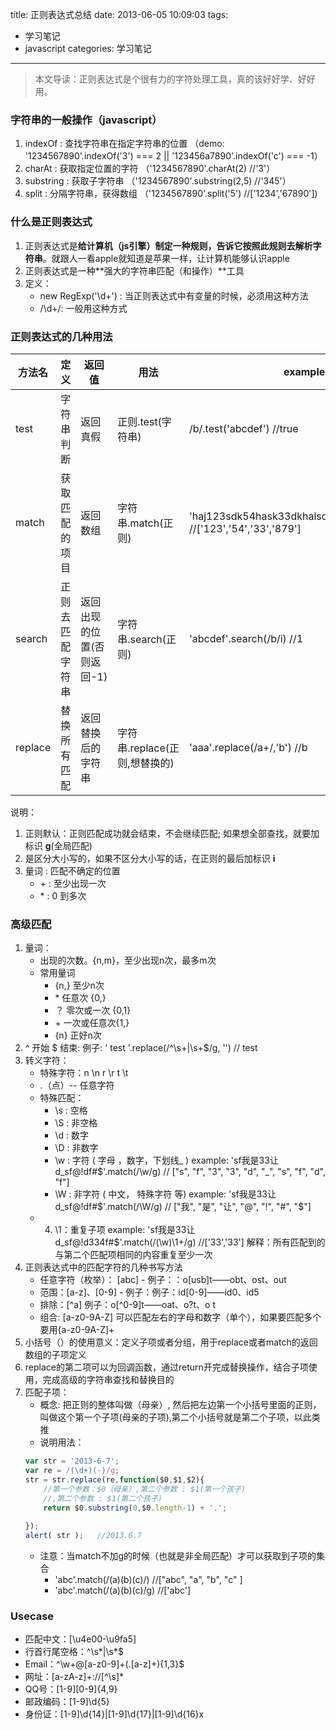 title: 正则表达式总结
date: 2013-06-05 10:09:03
tags:
- 学习笔记
- javascript
categories: 学习笔记

---

>本文导读：正则表达式是个很有力的字符处理工具，真的该好好学、好好用。

### 字符串的一般操作（javascript）

1. indexOf : 查找字符串在指定字符串的位置 （demo: '1234567890'.indexOf('3') === 2 || '123456a7890'.indexOf('c') === -1）
2. charAt : 获取指定位置的字符 （'1234567890'.charAt(2) //'3'）
3. substring : 获取子字符串 （'1234567890'.substring(2,5) //'345'）
4. split : 分隔字符串，获得数组 （'1234567890'.split('5') //['1234','67890'])

### 什么是正则表达式
<!-- more -->
1. 正则表达式是**给计算机（js引擎）制定一种规则，告诉它按照此规则去解析字符串**。就跟人一看apple就知道是苹果一样，让计算机能够认识apple
2. 正则表达式是一种**强大的字符串匹配（和操作）**工具
3. 定义：
    - new RegExp('\d+') : 当正则表达式中有变量的时候，必须用这种方法
    - /\d+/: 一般用这种方式

### 正则表达式的几种用法
| 方法名 | 定义  | 返回值  |  用法 | example | 
|---------|---------|---------|---------|---------|
| test | 字符串判断 | 返回真假 | 正则.test(字符串) |  /b/.test('abcdef') //true |
| match| 获取匹配的项目 | 返回数组 | 字符串.match(正则) | 'haj123sdk54hask33dkhalsd879'.match(/\d+/g) //['123','54','33','879'] |
| search | 正则去匹配字符串 | 返回出现的位置(否则返回-1) | 字符串.search(正则)  | 'abcdef'.search(/b/i) //1 |
| replace| 替换所有匹配 | 返回替换后的字符串 | 字符串.replace(正则,想替换的) | 'aaa'.replace(/a+/,'b') //b |

说明：
1. 正则默认：正则匹配成功就会结束，不会继续匹配; 如果想全部查找，就要加标识 **g**(全局匹配)
2. 是区分大小写的，如果不区分大小写的话，在正则的最后加标识 **i** 
3. 量词 : 匹配不确定的位置 
    - \+ : 至少出现一次
    - \* : 0 到多次


### 高级匹配

1. 量词：
    - 出现的次数。{n,m}，至少出现n次，最多m次
    - 常用量词
        - {n,}	至少n次
        - \*		任意次	{0,}
        - ？	零次或一次	{0,1}
        - \+	一次或任意次{1,}
        - {n}	正好n次
2. ^ 开始 $ 结束: 例子: ' test '.replace(/^\s+|\s+$/g, '') // test
4. 转义字符：
    - 特殊字符：n \n r \r t \t
    - \.（点）-- 任意字符
    - 特殊匹配： 
        - \s : 空格
        - \S : 非空格
        - \d : 数字
        - \D : 非数字
        - \w : 字符   ( 字母 ，数字，下划线_ ) example: 'sf我是33让d_sf@!df#$'.match(/\w/g) // ["s", "f", "3", "3", "d", "_", "s", "f", "d", "f"]
        - \W : 非字符 ( 中文， 特殊字符 等) example: 'sf我是33让d_sf@!df#$'.match(/\W/g) // ["我", "是", "让", "@", "!", "#", "$"]
    - 4. \1：重复子项 example: 'sf我是33让d_sf@!d334f#$'.match(/(\w)\1+/g) //['33','33'] 解释：所有匹配到的与第二个匹配项相同的内容重复至少一次
5. 正则表达式中的匹配字符的几种书写方法
    - 任意字符（枚举）： [abc] - 例子：：o[usb]t——obt、ost、out
    - 范围：[a-z]、[0-9] - 例子：例子：id[0-9]——id0、id5
    - 排除：[^a] 例子：o[^0-9]t——oat、o?t、o t
    - 组合: [a-z0-9A-Z] 可以匹配左右的字母和数字（单个），如果要匹配多个要用{a-z0-9A-Z]+
6. 小括号（）的使用意义：定义子项或者分组，用于replace或者match的返回数组的子项定义 
7. replace的第二项可以为回调函数，通过return开完成替换操作，结合子项使用，完成高级的字符串查找和替换目的
8. 匹配子项：
    - 概念: 把正则的整体叫做（母亲）, 然后把左边第一个小括号里面的正则，叫做这个第一个子项(母亲的子项),第二个小括号就是第二个子项，以此类推
    - 说明用法： 
    ```js
    var str = '2013-6-7';
    var re = /(\d+)(-)/g;
    str = str.replace(re,function($0,$1,$2){
    	//第一个参数：$0（母亲）,第二个参数 : $1(第一个孩子)
    	//,第二个参数 : $1(第二个孩子)
    	return $0.substring(0,$0.length-1) + '.';
    	
    });
    alert( str );   //2013.6.7
    ```
    - 注意：当match不加g的时候（也就是非全局匹配）才可以获取到子项的集合 
        - 'abc'.match(/(a)(b)(c)/) //["abc", "a", "b", "c" ]
        - 'abc'.match(/(a)(b)(c)/g) //['abc']

### Usecase

- 匹配中文：[\u4e00-\u9fa5]
- 行首行尾空格：^\s*|\s*$
- Email：^\w+@[a-z0-9]+(\.[a-z]+){1,3}$
- 网址：[a-zA-z]+://[^\s]*
- QQ号：[1-9][0-9]{4,9}
- 邮政编码：[1-9]\d{5}
- 身份证：[1-9]\d{14}|[1-9]\d{17}|[1-9]\d{16}x










